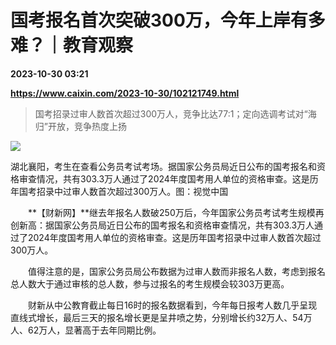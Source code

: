 # 国考报名首次突破300万，今年上岸有多难？｜教育观察

**2023-10-30 03:21**

**https://www.caixin.com/2023-10-30/102121749.html**

> 国考招录过审人数首次超过300万人，竞争比达77:1；定向选调考试对“海归”开放，竞争热度上扬

  

![](https://img.caixin.com/2023-10-30/169863601115010_840_560.jpg)

湖北襄阳，考生在查看公务员考试考场。据国家公务员局近日公布的国考报名和资格审查情况，共有303.3万人通过了2024年度国考用人单位的资格审查。这是历年国考招录中过审人数首次超过300万人。图：视觉中国

  

　　**【财新网】**继去年报名人数破250万后，今年国家公务员考试考生规模再创新高：据国家公务员局近日公布的国考报名和资格审查情况，共有303.3万人通过了2024年度国考用人单位的资格审查。这是历年国考招录中过审人数首次超过300万人。

　　值得注意的是，国家公务员局公布数据为过审人数而非报名人数，考虑到报名总人数大于通过审核的总人数，参与过报名的考生规模会较303万更高。

　　财新从中公教育截止每日16时的报名数据看到，今年每日报考人数几乎呈现直线式增长，最后三天的报名增长更是呈井喷之势，分别增长约32万人、54万人、62万人，显著高于去年同期比例。